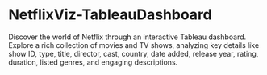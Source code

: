 # NetflixViz-TableauDashboard
Discover the world of Netflix through an interactive Tableau dashboard. Explore a rich collection of movies and TV shows, analyzing key details like show ID, type, title, director, cast, country, date added, release year, rating, duration, listed genres, and engaging descriptions.
